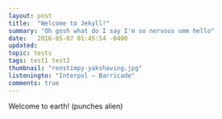 ```yaml
---
layout: post
title:  "Welcome to Jekyll!"
summary: "Oh gosh what do I say I'm so nervous umm hello"
date:   2016-05-07 01:45:54 -0400
updated:
topic: tests
tags: test1 test2
thumbnail: "renstimpy-yakshaving.jpg"
listeningto: "Interpol – Barricade"
comments: true
---
```

Welcome to earth! (punches alien)
